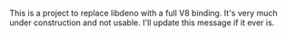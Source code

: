 This is a project to replace libdeno with a full V8 binding. It's very much
under construction and not usable. I'll update this message if it ever is.
